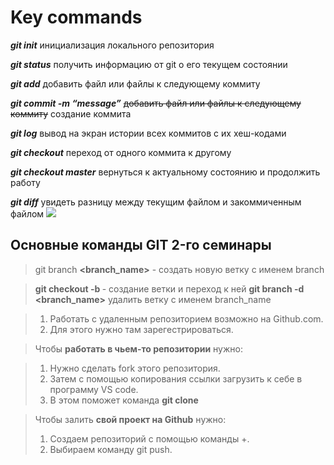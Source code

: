 # Key commands

***git init*** инициализация локального репозитория

*__git status__* получить информацию от git о его текущем состоянии

_**git add**_ добавить файл или файлы к следующему коммиту

***git commit -m “message”*** ~~добавить файл или файлы к следующему коммиту~~ создание коммита 

_**git log**_ вывод на экран истории всех коммитов с их хеш-кодами

***git checkout*** переход от одного коммита к другому

*__git checkout master__* вернуться к актуальному состоянию и продолжить работу

***git diff*** увидеть разницу между текущим файлом и закоммиченным файлом
![](https://img.kanal-o.ru/img/2020-06-08/fmt_81_24_shutterstock_360113384.jpg)

## Основные команды GIT 2-го семинары

> git branch **<branch_name>** - создать новую ветку с именем branch

> **git checkout -b <branch name>** - создание ветки и переход к ней 
> **git branch -d <branch_name>** удалить ветку с именем branch_name

> 1. Работать с удаленным репозиторием возможно на Github.com.
> 2. Для этого нужно там зарегестрироваться.



> Чтобы **работать в чьем-то репозитории** нужно:

> 1. Нужно сделать fork этого репозитория.
> 2. Затем с помощью копирования ссылки загрузить к себе в программу VS code.
> 3. В этом поможет команда **git clone**






> Чтобы залить **свой проект на Github** нужно:
> 1. Создаем репозиторий с помощью команды +.
> 2. Выбираем команду git push.